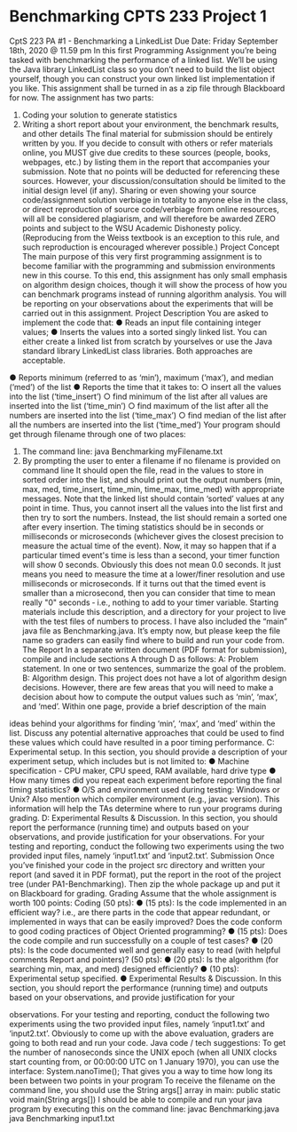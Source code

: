 # Benchmarking CPTS 233 Project 1
CptS 223 PA #1 - Benchmarking a LinkedList
Due Date: Friday September 18th, 2020 @ 11.59 pm
In this first Programming Assignment you’re being tasked with benchmarking the performance of a linked list. We’ll be using the Java library LinkedList class so you don’t need to build the list object yourself, though you can construct your own linked list implementation if you like.
This assignment shall be turned in as a zip file through Blackboard for now.
The assignment has two parts:
1) Coding your solution to generate statistics
2) Writing a short report about your environment, the benchmark results, and other details
The final material for submission should be entirely written by you. If you decide to consult with others or refer materials online, you MUST give due credits to these sources (people, books, webpages, etc.) by listing them in the report that accompanies your submission. Note that no points will be deducted for referencing these sources. However, your discussion/consultation should be limited to the initial design level (if any). Sharing or even showing your source code/assignment solution verbiage in totality to anyone else in the class, or direct reproduction of source code/verbiage from online resources, will all be considered plagiarism, and will therefore be awarded ZERO points and subject to the WSU Academic Dishonesty policy. (Reproducing from the Weiss textbook is an exception to this rule, and such reproduction is encouraged wherever possible.)
Project Concept
The main purpose of this very first programming assignment is to become familiar with the programming and submission environments new in this course. To this end, this assignment has only small emphasis on algorithm design choices, though it will show the process of how you can benchmark programs instead of running algorithm analysis. You will be reporting on your observations about the experiments that will be carried out in this assignment.
Project Description
You are asked to implement the code that:
● Reads an input file containing integer values;
● Inserts the values into a sorted singly linked list. You can either create a linked list from
scratch by yourselves or use the Java standard library LinkedList class libraries. Both approaches are acceptable.
  
● Reports minimum (referred to as ‘min’), maximum (‘max’), and median (‘med’) of the list
● Reports the time that it takes to:
○ insert all the values into the list (‘time_insert’)
○ find minimum of the list after all values are inserted into the list (‘time_min’)
○ find maximum of the list after all the numbers are inserted into the list
(‘time_max’)
○ find median of the list after all the numbers are inserted into the list (‘time_med’)
Your program should get through filename through one of two places:
1) The command line: java Benchmarking myFilename.txt
2) By prompting the user to enter a filename if no filename is provided on command line
It should open the file, read in the values to store in sorted order into the list, and should print out the output numbers (min, max, med, time_insert, time_min, time_max, time_med) with appropriate messages.
Note that the linked list should contain ‘sorted’ values at any point in time. Thus, you cannot insert all the values into the list first and then try to sort the numbers. Instead, the list should remain a sorted one after every insertion.
The timing statistics should be in seconds or milliseconds or microseconds (whichever gives the closest precision to measure the actual time of the event). Now, it may so happen that if a particular timed event's time is less than a second, your timer function will show 0 seconds. Obviously this does not mean 0.0 seconds. It just means you need to measure the time at a lower/finer resolution and use milliseconds or microseconds. If it turns out that the timed event is smaller than a microsecond, then you can consider that time to mean really "0" seconds ‐ i.e., nothing to add to your timer variable.
Starting materials include this description, and a directory for your project to live with the test files of numbers to process. I have also included the “main” java file as Benchmarking.java. It’s empty now, but please keep the file name so graders can easily find where to build and run your code from.
The Report
In a separate written document (PDF format for submission), compile and include sections A through D as follows:
A: Problem statement. In one or two sentences, summarize the goal of the problem.
B: Algorithm design. This project does not have a lot of algorithm design decisions. However, there are few areas that you will need to make a decision about how to compute the output values such as ‘min’, ‘max’, and ‘med’. Within one page, provide a brief description of the main
 
ideas behind your algorithms for finding ‘min’, ‘max’, and ‘med’ within the list. Discuss any potential alternative approaches that could be used to find these values which could have resulted in a poor timing performance.
C: Experimental setup. In this section, you should provide a description of your experiment setup, which includes but is not limited to:
● Machine specification - CPU maker, CPU speed, RAM available, hard drive type
● How many times did you repeat each experiment before reporting the final timing
statistics?
● O/S and environment used during testing: Windows or Unix? Also mention which
compiler environment (e.g., javac version). This information will help the TAs determine where to run your programs during grading.
D: Experimental Results & Discussion. In this section, you should report the performance (running time) and outputs based on your observations, and provide justification for your observations. For your testing and reporting, conduct the following two experiments using the two provided input files, namely ‘input1.txt’ and ‘input2.txt’.
Submission
Once you’ve finished your code in the project src directory and written your report (and saved it in PDF format), put the report in the root of the project tree (under PA1-Benchmarking). Then zip the whole package up and put it on Blackboard for grading.
Grading
Assume that the whole assignment is worth 100 points:
Coding (50 pts):
● (15 pts): Is the code implemented in an efficient way? i.e., are there parts in the code
that appear redundant, or implemented in ways that can be easily improved? Does the
code conform to good coding practices of Object Oriented programming?
● (15 pts): Does the code compile and run successfully on a couple of test cases?
● (20 pts): Is the code documented well and generally easy to read (with helpful comments
  Report
and pointers)?
(50 pts):
● (20 pts): Is the algorithm (for searching min, max, and med) designed efficiently?
● (10 pts): Experimental setup specified.
● Experimental Results & Discussion. In this section, you should report the performance
(running time) and outputs based on your observations, and provide justification for your

observations. For your testing and reporting, conduct the following two experiments using the two provided input files, namely ‘input1.txt’ and ‘input2.txt’.
Obviously to come up with the above evaluation, graders are going to both read and run your code.
Java code / tech suggestions:
To get the number of nanoseconds since the UNIX epoch (when all UNIX clocks start
counting from, or 00:00:00 UTC on 1 January 1970), you can use the interface: System.nanoTime();
That gives you a way to time how long its been between two points in your program
To receive the filename on the command line, you should use the String args[] array in main:
public static void main(String args[])
I should be able to compile and run your java program by executing this on the command line:
javac Benchmarking.java java Benchmarking input1.txt
